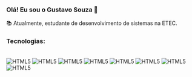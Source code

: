 ### Olá! Eu sou o Gustavo Souza 👋

📚 Atualmente, estudante de desenvolvimento de sistemas na ETEC.

### Tecnologias: 

<div style="display: inline-block;"> <br>
    <img align="center" src="https://img.shields.io/badge/HTML5-E34F26?style=for-the-badge&logo=html5&logoColor=white" alt="HTML5">
    <img align="center" src="https://img.shields.io/badge/CSS3-1572B6?style=for-the-badge&logo=css3&logoColor=white" alt="HTML5">
    <img align="center" src="https://img.shields.io/badge/JavaScript-F7DF1E?style=for-the-badge&logo=javascript&logoColor=black" alt="HTML5">
    <img align="center" src="https://img.shields.io/badge/React-20232A?style=for-the-badge&logo=react&logoColor=61DAFB" alt="HTML5">
    <img align="center" src="https://img.shields.io/badge/Node.js-43853D?style=for-the-badge&logo=node.js&logoColor=white" alt="HTML5">
    <img align="center" src="https://img.shields.io/badge/Express.js-404D59?style=for-the-badge" alt="HTML5">
    <img align="center" src="https://img.shields.io/badge/MongoDB-4EA94B?style=for-the-badge&logo=mongodb&logoColor=white" alt="HTML5">
    <img align="center" src="https://img.shields.io/badge/MySQL-00000F?style=for-the-badge&logo=mysql&logoColor=white" alt="HTML5">

</div>
